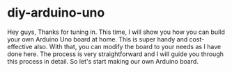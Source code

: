 # diy-arduino-uno
Hey guys, Thanks for tuning in. This time, I will show you how you can build your own Arduino Uno board at home. This is super handy and cost-effective also. With that, you can modify the board to your needs as I have done here. The process is very straightforward and I will guide you through this process in detail. So let's start making our own Arduino board.
